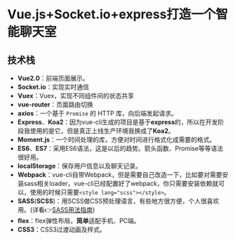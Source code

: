# Vue.js+Socket.io+express打造一个智能聊天室

## 技术栈
* **Vue2.0**：前端页面展示。
* **Socket.io**：实现实时通信
* **Vuex**：Vuex，实现不同组件间的状态共享
* **vue-router**：页面路由切换
* **axios**：一个基于 `Promise` 的 HTTP 库，向后端发起请求。
* **Express**、**Koa2**：因为vue-cli生成的项目是基于**express**的，所以在开发阶段我使用的是它，但是真正上线生产环境我换成了**Koa2**。
* **Moment.js**：一个时间处理的库，方便对时间进行格式化成需要的格式。
* **ES6**、**ES7**：采用ES6语法，这是以后的趋势。箭头函数、Promise等等语法很好用。
* **localStorage**：保存用户信息以及聊天记录。
* **Webpack**：vue-cli自带Webpack，但是需要自己改造一下，比如要对需要安装sass相关loader，vue-cli已经配置好了webpack，你只需要安装依赖就可以，使用的时候只需要`<style lang="scss"></style>`。
* **SASS**(**SCSS**)：用SCSS做CSS预处理语言，有些地方很方便，个人很喜欢用。(详看👉[SASS用法指南](https://microzz.com/2017/03/18/sass/))
* **flex**：flex弹性布局，**简单**适配手机、PC端。
* **CSS3**：CSS3过渡动画及样式。

